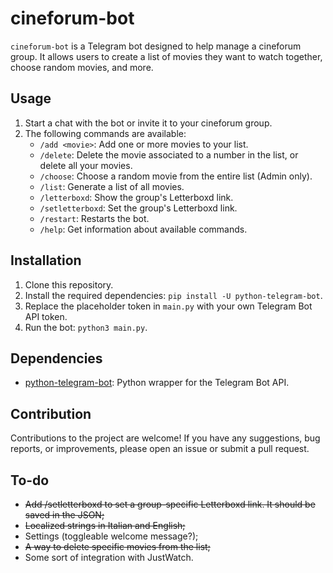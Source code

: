 # cineforum-bot
`cineforum-bot` is a Telegram bot designed to help manage a cineforum group. It allows users to create a list of movies they want to watch together, choose random movies, and more.

## Usage
1. Start a chat with the bot or invite it to your cineforum group.
2. The following commands are available:
   - `/add <movie>`: Add one or more movies to your list.
   - `/delete`: Delete the movie associated to a number in the list, or delete all your movies.
   - `/choose`: Choose a random movie from the entire list (Admin only).
   - `/list`: Generate a list of all movies.
   - `/letterboxd`: Show the group's Letterboxd link.
   - `/setletterboxd`: Set the group's Letterboxd link.
   - `/restart`: Restarts the bot.
   - `/help`: Get information about available commands.

## Installation
1. Clone this repository.
2. Install the required dependencies: `pip install -U python-telegram-bot`.
3. Replace the placeholder token in `main.py` with your own Telegram Bot API token.
4. Run the bot: `python3 main.py`.

## Dependencies
- [python-telegram-bot](https://python-telegram-bot.readthedocs.io/): Python wrapper for the Telegram Bot API.

## Contribution
Contributions to the project are welcome! If you have any suggestions, bug reports, or improvements, please open an issue or submit a pull request.

## To-do
- ~~Add /setletterboxd to set a group-specific Letterboxd link. It should be saved in the JSON;~~
- ~~Localized strings in Italian and English;~~
- Settings (toggleable welcome message?);
- ~~A way to delete specific movies from the list;~~
- Some sort of integration with JustWatch.
